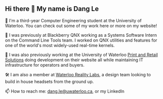 ## Hi there 👋 My name is Dang Le

<!--
**danglevm/danglevm** is a ✨ _special_ ✨ repository because its `README.md` (this file) appears on your GitHub profile.

Here are some ideas to get you started:

- 🔭 I’m currently working on ...
- 🌱 I’m currently learning ...
- 👯 I’m looking to collaborate on ...
- 🤔 I’m looking for help with ...
- 💬 Ask me about ...
- 📫 How to reach me: ...
- 😄 Pronouns: ...
- ⚡ Fun fact: ...
-->
🔭 I'm a third-year Computer Engineering student at the University of Waterloo. You can check out some of my work here or more on my website!

🌲 I was previously at Blackberry QNX working as a Systems Software Intern on the Command Line Tools team. I worked on QNX utilities and features for one of the world's most widely-used real-time kernels.

🌱 I was also previously working at the University of Waterloo [Print and Retail Solutions](https://wstore.uwaterloo.ca/pages/w-print) doing development on their website all while maintaining IT infrastructure for operators and buyers.

🛠️ I am also a member at [Waterloo Reality Labs](https://uwrealitylabs.com/), a design team looking to build in house headsets from the ground up.

📫 How to reach me: dang.le@uwaterloo.ca, or my LinkedIn
